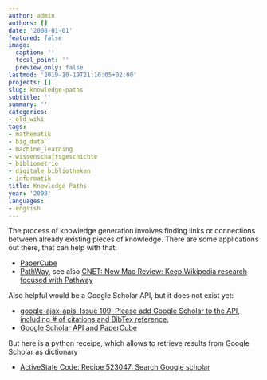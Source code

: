 ```yaml
---
author: admin
authors: []
date: '2008-01-01'
featured: false
image:
  caption: ''
  focal_point: ''
  preview_only: false
lastmod: '2019-10-19T21:10:05+02:00'
projects: []
slug: knowledge-paths
subtitle: ''
summary: ''
categories:
- old_wiki
tags:
- mathematik
- big_data
- machine_learning
- wissenschaftsgeschichte
- bibliometrie
- digitale bibliotheken
- informatik
title: Knowledge Paths
year: '2008'
languages:
- english
---
```


The process of knowledge generation involves finding links or connections between already existing pieces of knowledge. There are some applications out there, that can help with that:

* [PaperCube](http://papercube.peterbergstrom.com)
* [PathWay](http://pathway.screenager.be/), see also [CNET: New Mac Review: Keep Wikipedia research focused with Pathway](http://download.cnet.com/8301-2007_4-9823587-12.html)

Also helpful would be a Google Scholar API, but it does not exist yet:

* [google-ajax-apis: Issue 109: Please add Google Scholar to the API, including # of citations and BibTex reference.](http://code.google.com/p/google-ajax-apis/issues/detail?id=109)
* [Google Scholar API and PaperCube](http://linklens.blogspot.com/2009/04/google-scholar-api-and-papercube.html)

But here is a python receipe, which allows to retrieve results from Google Scholar as dictionary

* [ActiveState Code: Recipe 523047: Search Google scholar](http://code.activestate.com/recipes/523047/)